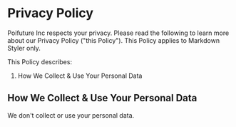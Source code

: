 # Privacy Policy

Poifuture Inc respects your privacy. Please read the following to learn more
about our Privacy Policy ("this Policy"). This Policy applies to Markdown Styler
only.

This Policy describes:

1. How We Collect & Use Your Personal Data

## How We Collect & Use Your Personal Data

We don't collect or use your personal data.

